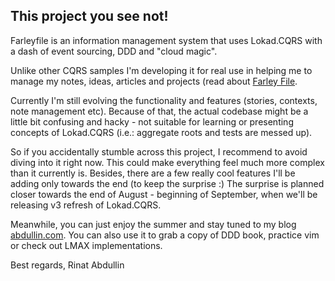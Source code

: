 ## This project you see not!

Farleyfile is an information management system that uses Lokad.CQRS with a dash of event sourcing, DDD and "cloud magic".

Unlike other CQRS samples I'm developing it for real use in helping me to manage my notes, ideas, articles and projects (read about [Farley File](http://en.wikipedia.org/wiki/Farley_File). 

Currently I'm still evolving the functionality and features (stories, contexts, note management etc). Because of that, the actual codebase might be a little bit confusing and hacky - not suitable for learning or presenting concepts of Lokad.CQRS (i.e.: aggregate roots and tests are messed up).

So if you accidentally stumble across this project, I recommend to avoid diving into it right now. This could make everything feel much more complex than it currently is. Besides, there are a few really cool features I'll be adding only towards the end (to keep the surprise :) The surprise is planned closer towards the end of August - beginning of September, when we'll be releasing v3 refresh of Lokad.CQRS.

Meanwhile, you can just enjoy the summer and stay tuned to my blog [abdullin.com](http://abdullin.com). You can also use it to grab a copy of DDD book, practice vim or check out LMAX implementations.

Best regards,
Rinat Abdullin


